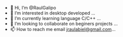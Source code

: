 - 👋 Hi, I’m @RaulGalipo
- 👀 I’m interested in  desktop developed ...
- 🌱 I’m currently learning language C/C++ ...
- 💞️ I’m looking to collaborate on beginers projects ...
- 📫 How to reach me  email jraulabiel@gmail.com...

<!---
RaulGalipo/RaulGalipo is a ✨ special ✨ repository because its `README.md` (this file) appears on your GitHub profile.
You can click the Preview link to take a look at your changes.
--->
